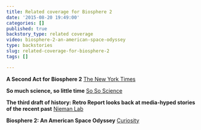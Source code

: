 ```yaml
---
title: Related coverage for Biosphere 2
date: '2015-08-20 19:49:00'
categories: []
published: true
backstory_type: related coverage
video: biosphere-2-an-american-space-odyssey
type: backstories
slug: related-coverage-for-biosphere-2
tags: []

---
```

**A Second Act for Biosphere 2**
[The New York Times](http://www.nytimes.com/2013/06/10/booming/biosphere-2-good-science-or-bad-sense.html)

**So much science, so little time**
[So So Science](http://sososcience.com/2013/06/20/biosphere-2-better-than-fiction/)

**The third draft of history: Retro Report looks back at media-hyped stories of the recent past**
[Nieman Lab](http://www.niemanlab.org/2014/05/the-third-draft-of-history-retro-report-looks-back-at-media-hyped-stories-of-the-recent-past/)

**Biosphere 2: An American Space Odyssey**
[Curiosity](https://curiosity.com/paths/biosphere-2-an-american-space-odyssey-retro-report-the-new-york-times-the-new-york-times/#biosphere-2-an-american-space-odyssey-retro-report-the-new-york-times-the-new-york-times)

